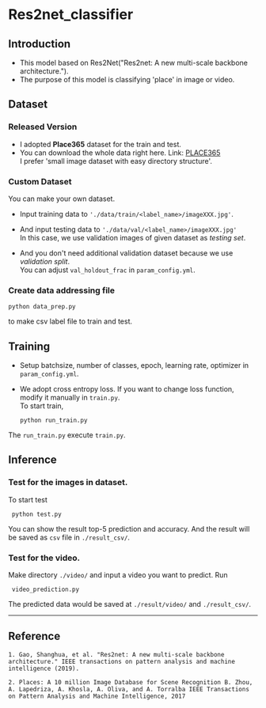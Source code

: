 # Res2net_classifier
## Introduction 
- This model based on Res2Net("Res2net: A new multi-scale backbone architecture.").   
- The purpose of this model is classifying 'place' in image or video.   

## Dataset
### Released Version
- I adopted **Place365** dataset for the train and test.  
- You can download the whole data right here. Link: [PLACE365](http://places2.csail.mit.edu/download.html)    
I prefer 'small image dataset with easy directory structure'.
### Custom Dataset
You can make your own dataset.
- Input training data to
```'./data/train/<label_name>/imageXXX.jpg'```.   
- And input testing data to 
```'./data/val/<label_name>/imageXXX.jpg'```                
In this case, we use validation images of given dataset as *testing set*.   

- And you don't need additional validation dataset because we use *validation split*.   
You can adjust ```val_holdout_frac``` in ```param_config.yml```.   

### Create data addressing file
    python data_prep.py
to make csv label file to train and test.

## Training
- Setup batchsize, number of classes, epoch, learning rate, optimizer in ```param_config.yml```.   
- We adopt cross entropy loss. If you want to change loss function, modify it manually in ```train.py```.    
To start train, 

      python run_train.py
      
The ```run_train.py``` execute ```train.py```.

## Inference
### Test for the images in dataset.
To start test

     python test.py
     
You can show the result top-5 prediction and accuracy.
And the result will be saved as ```csv``` file in ```./result_csv/```.
    
### Test for the video.    
Make directory ```./video/``` and input a video you want to predict.
Run

     video_prediction.py

The predicted data would be saved at ```./result/video/``` and ```./result_csv/```.

* * *

## Reference

    1. Gao, Shanghua, et al. "Res2net: A new multi-scale backbone architecture." IEEE transactions on pattern analysis and machine intelligence (2019).
    
    2. Places: A 10 million Image Database for Scene Recognition B. Zhou, A. Lapedriza, A. Khosla, A. Oliva, and A. Torralba IEEE Transactions on Pattern Analysis and Machine Intelligence, 2017

